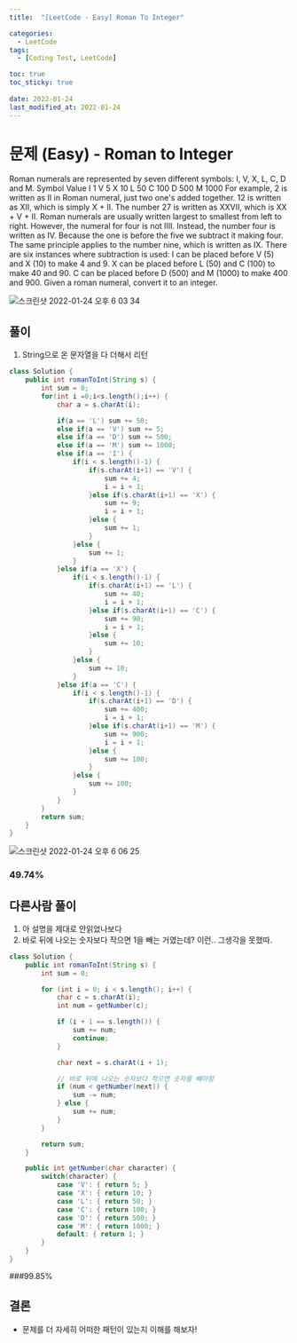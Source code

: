 ```yaml
---
title:  "[LeetCode - Easy] Roman To Integer"

categories:
  - LeetCode
tags:
  - [Coding Test, LeetCode]

toc: true
toc_sticky: true
 
date: 2022-01-24
last_modified_at: 2022-01-24
---
```


# 문제 (Easy) - Roman to Integer

Roman numerals are represented by seven different symbols: I, V, X, L, C, D and M.
Symbol       Value
I             1
V             5
X             10
L             50
C             100
D             500
M             1000
For example, 2 is written as II in Roman numeral, just two one's added together. 12 is written as XII, which is simply X + II. The number 27 is written as XXVII, which is XX + V + II.
Roman numerals are usually written largest to smallest from left to right. However, the numeral for four is not IIII. Instead, the number four is written as IV. Because the one is before the five we subtract it making four. The same principle applies to the number nine, which is written as IX. There are six instances where subtraction is used:
I can be placed before V (5) and X (10) to make 4 and 9.
X can be placed before L (50) and C (100) to make 40 and 90.
C can be placed before D (500) and M (1000) to make 400 and 900.
Given a roman numeral, convert it to an integer.

![스크린샷 2022-01-24 오후 6 03 34](https://user-images.githubusercontent.com/93639793/150752685-a3672e45-faf7-492b-a8af-f8fa0656b319.png)
## 풀이
1. String으로 온 문자열을 다 더해서 리턴

```java
class Solution {
    public int romanToInt(String s) {
        int sum = 0;
        for(int i =0;i<s.length();i++) {
            char a = s.charAt(i);

            if(a == 'L') sum += 50;
            else if(a == 'V') sum += 5;
            else if(a == 'D') sum += 500;
            else if(a == 'M') sum += 1000;
            else if(a == 'I') {
                if(i < s.length()-1) {
                    if(s.charAt(i+1) == 'V') {
                        sum += 4;
                        i = i + 1;
                    }else if(s.charAt(i+1) == 'X') {
                        sum += 9;
                        i = i + 1;
                    }else {
                        sum += 1;
                    }
                }else {
                    sum += 1;
                }
            }else if(a == 'X') {
                if(i < s.length()-1) {
                    if(s.charAt(i+1) == 'L') {
                        sum += 40;
                        i = i + 1;
                    }else if(s.charAt(i+1) == 'C') {
                        sum += 90;
                        i = i + 1;
                    }else {
                        sum += 10;
                    }
                }else {
                    sum += 10;
                }
            }else if(a == 'C') {
                if(i < s.length()-1) {
                    if(s.charAt(i+1) == 'D') {
                        sum += 400;
                        i = i + 1;
                    }else if(s.charAt(i+1) == 'M') {
                        sum += 900;
                        i = i + 1;
                    }else {
                        sum += 100;
                    }
                }else {
                    sum += 100;
                }
            }
        }
        return sum;
    }
}
```
![스크린샷 2022-01-24 오후 6 06 25](https://user-images.githubusercontent.com/93639793/150753125-4bafe27b-7e7a-4e35-9931-87be5e61c90c.png)

### 49.74%

## 다른사람 풀이
1. 아 설명을 제대로 안읽었나보다
2. 바로 뒤에 나오는 숫자보다 작으면 1을 빼는 거였는데? 이런.. 그생각을 못했따. 

```java
class Solution {
    public int romanToInt(String s) {
        int sum = 0;

        for (int i = 0; i < s.length(); i++) {
            char c = s.charAt(i);
            int num = getNumber(c);

            if (i + 1 == s.length()) {
                sum += num;
                continue;
            }

            char next = s.charAt(i + 1);

            // 바로 뒤에 나오는 숫자보다 작으면 숫자를 빼야함
            if (num < getNumber(next)) {
                sum -= num;
            } else {
                sum += num;
            }
        }

        return sum;
    }

    public int getNumber(char character) {
        switch(character) {
            case 'V': { return 5; }
            case 'X': { return 10; }
            case 'L': { return 50; }
            case 'C': { return 100; }
            case 'D': { return 500; }
            case 'M': { return 1000; }
            default: { return 1; }
        }
    }
}
```

###99.85%

## 결론
- 문제를 더 자세히 어떠한 패턴이 있는지 이해를 해보자!
